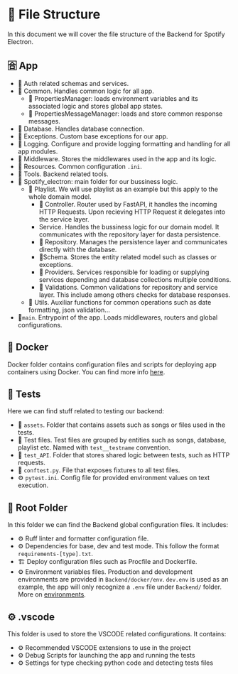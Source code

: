 # 📁 File Structure

In this document we will cover the file structure of the Backend for Spotify Electron.

## 🈴 App

- 📁 Auth related schemas and services.
- 📁 Common. Handles common logic for all app.
  - 📄 PropertiesManager: loads environment variables and its associated logic and stores global app states.
  - 📄 PropertiesMessageManager: loads and store common response messages.
- 📁 Database. Handles database connection.
- 📁 Exceptions. Custom base exceptions for our app.
- 📁 Logging. Configure and provide logging formatting and handling for all app modules.
- 📁 Middleware. Stores the middlewares used in the app and its logic.
- 📁 Resources. Common configuration `.ini`.
- 📁 Tools. Backend related tools.
- 📁 Spotify_electron: main folder for our bussiness logic.
  - 📁 Playlist. We will use playlist as an example but this apply to the whole domain model.
    - 📄 Controller. Router used by FastAPI, it handles the incoming HTTP Requests. Upon recieving HTTP Request it delegates into the service layer.
    -  Service. Handles the bussiness logic for our domain model. It communicates with the repository layer for dasta persistence.
    - 📄 Repository. Manages the persistence layer and communicates directly with the database.
    - 📄Schema. Stores the entity related model such as classes or exceptions.
    - 📁 Providers. Services responsible for loading or supplying services depending and database collections  multiple conditions.
    - 📁 Validations. Common validations for repository and service layer. This include among others checks for
    database responses.
  - 📁 Utils. Auxiliar functions for common operations such as date formatting, json validation...
- 📄`main`. Entrypoint of the app. Loads middlewares, routers and global configurations.

## 🐳 Docker

Docker folder contains configuration files and scripts for deploying app containers using Docker.
You can find more info [here](Docker.md).

## 🧪 Tests

Here we can find stuff related to testing our backend:

- 📁 `assets`. Folder that contains assets such as songs or files used in the tests.
- 📄 Test files. Test files are grouped by entities such as songs, database, playlist etc. Named with `test__testname` convention.
- 📁 `test_API`. Folder that stores shared logic between tests, such as HTTP requests.
- 📄 `conftest.py`. File that exposes fixtures to all test files.
- ⚙ `pytest.ini`. Config file for provided environment values on text execution.

## 🌳 Root Folder

In this folder we can find the Backend global configuration files. It includes:

- ⚙️ Ruff linter and formatter configuration file.
- ⚙️ Dependencies for base, dev and test mode. This follow the format `requirements-[type].txt`.
- 🏗️ Deploy configuration files such as Procfile and Dockerfile.
- ⚙️ Environment variables files. Production and development environments are provided in `Backend/docker/env`. `dev.env` is used as an example, the app will only recognize a `.env` file under `Backend/` folder. More on [environments](Environment.md).

## ⚙️ .vscode

This folder is used to store the VSCODE related configurations. It contains:

- ⚙️ Recommended VSCODE extensions to use in the project
- ⚙️ Debug Scripts for launching the app and running the tests
- ⚙️ Settings for type checking python code and detecting tests files
